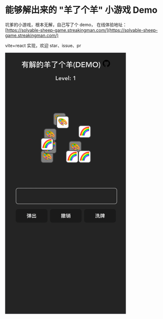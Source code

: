 # 能够解出来的 "羊了个羊" 小游戏 Demo

坑爹的小游戏，根本无解，自己写了个 demo，
在线体验地址：[https://solvable-sheep-game.streakingman.com/](https://solvable-sheep-game.streakingman.com/)

vite+react 实现，欢迎 star、issue、pr

![img.png](public/preview.png)

